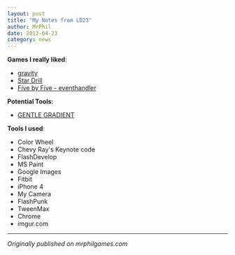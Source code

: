 ```yaml
---
layout: post
title: "My Notes from LD23"
author: MrPhil
date: 2012-04-23
category: news
---
```


**Games I really liked**:

- [gravity](http://www.remiboutin.com/ludum/WebPlayer.html "gravity ")
- [Star Drill](http://www.ludumdare.com/compo/ludum-dare-23/?action=preview&uid=11478)
- [Five by Five - eventhandler](http://www.ludumdare.com/compo/ludum-dare-23/?action=preview&uid=11846)

**Potential Tools**:

- [GENTLE GRADIENT](http://www.foddy.net/2010/10/gentle-gradient/)

**Tools I used**:

- Color Wheel
- Chevy Ray's Keynote code
- FlashDevelop
- MS Paint
- Google Images
- Fitbit
- iPhone 4
- My Camera
- FlashPunk
- TweenMax
- Chrome
- imgur.com

---
*Originally published on mrphilgames.com*